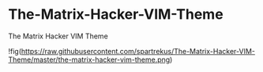 # The-Matrix-Hacker-VIM-Theme
The Matrix Hacker VIM Theme



!fig(https://raw.githubusercontent.com/spartrekus/The-Matrix-Hacker-VIM-Theme/master/the-matrix-hacker-vim-theme.png)

